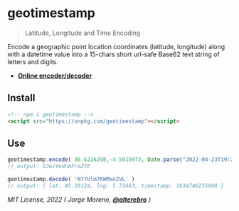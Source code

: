 # geotimestamp

> Latitude, Longitude and Time Encoding

Encode a geographic point location coordinates (latitude, longitude) along with a datetime value into a 15-chars short url-safe Base62 text string of letters and digits.

- **[Online encoder/decoder](https://codepen.io/alterebro/full/YzeKWGO)**

## Install

```html
<!-- npm i geotimestamp -->
<script src="https://unpkg.com/geotimestamp"></script>
```


## Use

```js
geotimestamp.encode( 36.6226298,-4.5015973, Date.parse("2022-04-23T19:22:12Z") )
// output: GJezYednAFrmZYE

geotimestamp.decode( 'N7YUlm7KWMxoZVL' )
// output: { lat: 45.19124, lng: 5.71463, timestamp: 1634746235000 }
```


*MIT License, 2022 ( Jorge Moreno, __[@alterebro](https://twitter.com/alterebro)__ )*
